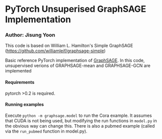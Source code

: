 # PyTorch Unsuperised GraphSAGE Implementation
### Author: Jisung Yoon

This code is based on William L. Hamilton's Simple GraphSAGE (https://github.com/williamleif/graphsage-simple)

Basic reference PyTorch implementation of [GraphSAGE](https://github.com/williamleif/GraphSAGE).
In this code, unsupervised verions of GRAPHSAGE-mean and GRAPHSAGE-GCN are implemented

#### Requirements

pytorch >0.2 is required.

#### Running examples

Execute `python -m graphsage.model` to run the Cora example.
It assumes that CUDA is not being used, but modifying the run functions in `model.py` in the obvious way can change this.
There is also a pubmed example (called via the `run_pubmed` function in model.py).
